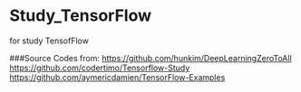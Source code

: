 # Study_TensorFlow
for study TensofFlow

###Source Codes from:
https://github.com/hunkim/DeepLearningZeroToAll
https://github.com/codertimo/Tensorflow-Study
https://github.com/aymericdamien/TensorFlow-Examples


